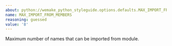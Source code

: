 ```yaml
---
about: python://wemake_python_styleguide.options.defaults.MAX_IMPORT_FROM_MEMBERS
name: MAX_IMPORT_FROM_MEMBERS
reasoning: guessed
value: '8'
---
```


Maximum number of names that can be imported from module.